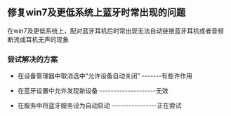 ## 修复win7及更低系统上蓝牙时常出现的问题

在win7及更低系统上，配对蓝牙耳机后时常出现无法自动链接蓝牙耳机或者音频断流或耳机无声的现象

### 尝试解决的方案

- 在设备管理器中取消选中“允许设备自动关闭” -------有些许作用

- 在蓝牙设置中允许发现新设备 --------------------无效

- 在服务中将蓝牙服务设为自动启动 ----------------正在尝试
